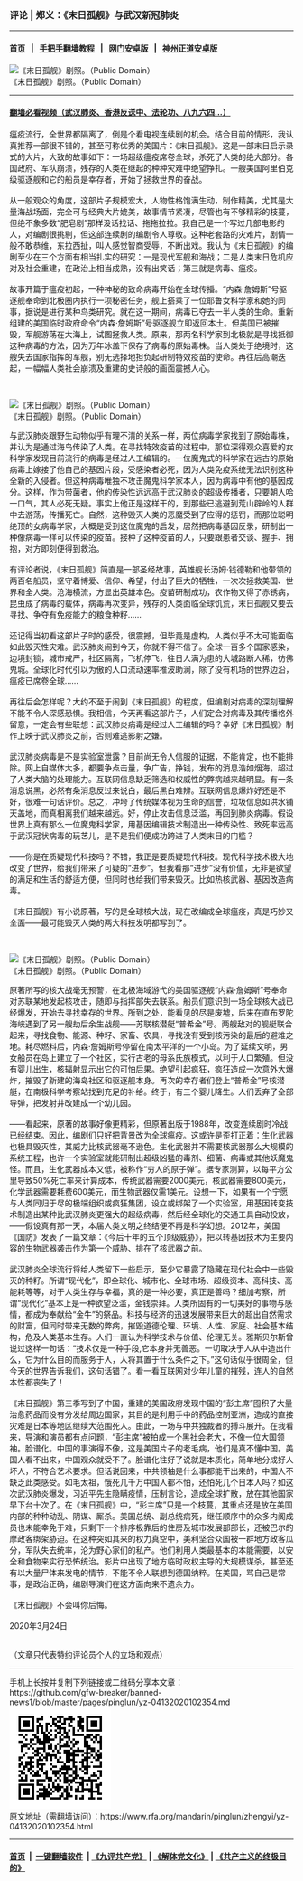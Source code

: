 ### 评论 | 郑义：《末日孤舰》与武汉新冠肺炎
------------------------

#### [首页](https://github.com/gfw-breaker/banned-news1/blob/master/README.md) &nbsp;&nbsp;|&nbsp;&nbsp; [手把手翻墙教程](https://github.com/gfw-breaker/guides/wiki) &nbsp;&nbsp;|&nbsp;&nbsp; [网门安卓版](https://github.com/oGate2/oGate) &nbsp;&nbsp;|&nbsp;&nbsp; [神州正道安卓版](https://github.com/SzzdOgate/update) 



<div id="headerimg">
 <img alt="《末日孤舰》剧照。（Public Domain）" src="https://www.rfa.org/mandarin/pinglun/zhengyi/yz-04132020102354.html/timg.jpg/@@images/0a445940-7d3b-4ff8-8675-770f568ad37d.jpeg" title="《末日孤舰》剧照。（Public Domain）"/>
 <div id="headerimgcontents">
  <div id="headerimgcaption">
   <span>
    《末日孤舰》剧照。（Public Domain）
   </span>
   <!-- zoomattribute -->
  </div>
  <!-- headerimgcaption -->
 </div>
 <!-- headerimagecontents -->
</div>

<hr/>


#### [翻墙必看视频（武汉肺炎、香港反送中、法轮功、八九六四...）](https://github.com/gfw-breaker/banned-news1/blob/master/pages/link3.md)

<div id="storytext">
 <div>
  <div class="slot_header">
  </div>
 </div>
 <p>
  瘟疫流行，全世界都隔离了，倒是个看电视连续剧的机会。结合目前的情形，我认真推荐一部很不错的，甚至可称优秀的美国片：《末日孤舰》。这是一部末日启示录式的大片，大致的故事如下：一场超级瘟疫席卷全球，杀死了人类的绝大部分。各国政府、军队崩溃，残存的人类在继起的种种灾难中绝望挣扎。一艘美国阿里伯克级驱逐舰和它的船员是幸存者，开始了拯救世界的奋战。
  <br/>
  <br/>
  从一般观众的角度，这部片子规模宏大，人物性格饱满生动，制作精美，尤其是大量海战场面，完全可与经典大片媲美，故事情节紧凑，尽管也有不够精彩的枝蔓，但绝不象多数“肥皂剧”那样没话找话、拖拖拉拉。我自己是一个写过几部电影的人，对编剧很挑剔，但这部连续剧的编剧令人尊敬。这种老套路的灾难片，剧情一般不敢恭维，东拉西扯，叫人感觉智商受辱，不断出戏。我认为《末日孤舰》的编剧至少在三个方面有相当扎实的研究：一是现代军舰和海战；二是人类末日危机应对及社会重建，在政治上相当成熟，没有出笑话；第三就是病毒、瘟疫。
  <br/>
  <br/>
  故事开篇于瘟疫初起，一种神秘的致命病毒开始在全球传播。“内森·詹姆斯”号驱逐舰奉命到北极圈内执行一项秘密任务，舰上搭乘了一位耶鲁女科学家和她的同事，据说是进行某种鸟类研究。就在这一期间，病毒已夺去一半人类的生命。重新组建的美国临时政府命令“内森·詹姆斯”号驱逐舰立即返回本土。但美国已被摧毁，军舰游荡在大海上，试图拯救人类。原来，那两名科学家到北极就是寻找抵御这种病毒的方法，因为万年冰盖下保存了病毒的原始毒株。当人类处于绝境时，这艘失去国家指挥的军舰，别无选择地担负起研制特效疫苗的使命。再往后高潮迭起，一幅幅人类社会崩溃及重建的史诗般的画面震撼人心。
 </p>
 <p>
  <br/>
  <div class="image-inline captioned" style="width:1080px;">
   <div style="width:1080px;">
    <img alt="《末日孤舰》剧照。（Public Domain）" src="https://www.rfa.org/mandarin/pinglun/zhengyi/yz-04132020102354.html/1.jpg" title="《末日孤舰》剧照。（Public Domain）"/>
   </div>
   <div class="image-caption">
    <span style="width:1080px;">
     《末日孤舰》剧照。（Public Domain）
    </span>
    <span class="copyright">
    </span>
   </div>
  </div>
 </p>
 <p>
  与武汉肺炎跟野生动物似乎有理不清的关系一样，两位病毒学家找到了原始毒株，并认为是通过海鸟传染了人类。在寻找特效疫苗的过程中，那位深得观众喜爱的女科学家发现目前流行的病毒是经过人工编辑的。一位魔鬼式的科学家在远古的原始病毒上嫁接了他自己的基因片段，受感染者必死，因为人类免疫系统无法识别这种全新的入侵者。但这种病毒唯独不攻击魔鬼科学家本人，因为病毒中有他的基因成分。这样，作为带菌者，他的传染性远远高于武汉肺炎的超级传播者，只要朝人哈一口气，其人必死无疑。事实上他正是这样干的，到那些已逃避到荒山辟岭的人群中去游荡，传播死亡。自然，这种毁灭人类的恶魔受到了应得的惩罚，而那位聪明绝顶的女病毒学家，大概是受到这位魔鬼的启发，居然把病毒基因反录，研制出一种像病毒一样可以传染的疫苗。接种了这种疫苗的人，只要跟患者交谈、握手、拥抱，对方即刻便得到救治。
  <br/>
  <br/>
  有评论者说，《末日孤舰》简直是一部圣经故事，英雄舰长汤姆·钱德勒和他带领的两百名船员，坚守着博爱、信仰、希望，付出了巨大的牺牲，一次次拯救美国、世界和全人类。沧海横流，方显出英雄本色。疫苗研制成功，农作物又得了赤锈病，昆虫成了病毒的载体，病毒再次变异，残存的人类面临全球饥荒，末日孤舰又要去寻找、争夺有免疫能力的粮食种籽……
  <br/>
  <br/>
  还记得当初看这部片子时的感受，很震撼，但毕竟是虚构，人类似乎不太可能面临如此毁灭性灾难。武汉肺炎闹到今天，你就不得不信了。全球一百多个国家感染，边境封锁，城市戒严，社区隔离，飞机停飞，往日人满为患的大城路断人稀，彷佛鬼城。全球化时代引以为傲的人口流动速率推波助澜，除了没有机场的世界边沿，瘟疫已席卷全球……
  <br/>
  <br/>
  再往后会怎样呢？大约不至于闹到《末日孤舰》的程度，但编剧对病毒的深刻理解不能不令人深感恐惧。我相信，今天再看这部片子，人们定会对病毒及其传播格外留意，一定会有些联想：武汉肺炎病毒是经过人工编辑的吗？幸好《末日孤舰》制作上映于武汉肺炎之前，否则难逃影射之嫌。
  <br/>
  <br/>
  武汉肺炎病毒是不是实验室泄露？目前尚无令人信服的证据，不能肯定，也不能排除。网上自媒体太多，都要争点击量，争广告，挣钱，发布的消息浩如烟海，超过了人类大脑的处理能力。互联网信息缺乏筛选和权威性的弊病越来越明显。有一条消息说黑，必然有条消息反过来说白，最后黑白难辨。互联网信息爆炸好还是不好，很难一句话评价。总之，冲垮了传统媒体视为生命的信誉，垃圾信息如洪水铺天盖地，而真相离我们越来越远。好，停止攻击信息泛滥，再回到肺炎病毒。假设世界上真有那么一位魔鬼科学家，用基因编辑技术制造出一种传染性、致死率远高于武汉冠状病毒的玩艺儿，是不是我们便成功跨进了人类末日的门槛？
  <br/>
  <br/>
  ——你是在质疑现代科技吗？不错，我正是要质疑现代科技。现代科学技术极大地改变了世界，给我们带来了可疑的“进步”。但我看那“进步”没有价值，无非是欲望的满足和生活的舒适方便，但同时也给我们带来毁灭。比如热核武器、基因改造病毒。
  <br/>
  <br/>
  《末日孤舰》有小说原著，写的是全球核大战，现在改编成全球瘟疫，真是巧妙又全面——最可能毁灭人类的两大科技发明都写到了。
 </p>
 <p>
  <br/>
  <div class="image-inline captioned" style="width:1080px;">
   <div style="width:1080px;">
    <img alt="《末日孤舰》剧照。（Public Domain）" src="https://www.rfa.org/mandarin/pinglun/zhengyi/yz-04132020102354.html/2.jpg" title="《末日孤舰》剧照。（Public Domain）"/>
   </div>
   <div class="image-caption">
    <span style="width:1080px;">
     《末日孤舰》剧照。（Public Domain）
    </span>
    <span class="copyright">
    </span>
   </div>
  </div>
 </p>
 <p>
  原著所写的核大战毫无预警，在北极海域游弋的美国驱逐舰“内森·詹姆斯”号奉命对苏联某地发起核攻击，随即与指挥部失去联系。船员们意识到一场全球核大战已经爆发，开始去寻找幸存的世界。所到之处，能看见的尽是废墟，后来在直布罗陀海峡遇到了另一艘劫后余生战舰——苏联核潜艇“普希金”号。两艘敌对的舰艇联合起来，寻找食物、能源、种籽、家畜、农具，寻找没有受到核污染的最后的避难之地。耗尽燃料后，内森·詹姆斯号停留在南太平洋的一个小岛。为了延续文明，男女船员在岛上建立了一个社区，实行古老的母系氏族模式，以利于人口繁殖。但没有婴儿出生，核辐射显示出它的可怕后果。绝望引起疯狂，疯狂造成一次意外大爆炸，摧毁了新建的海岛社区和驱逐舰本身。再次的幸存者们登上“普希金”号核潜艇，在南极科学考察站找到充足的补给。终于，有三个婴儿降生。人们丢弃了全部导弹，把发射井改建成一个幼儿园。
  <br/>
  <br/>
  ——看起来，原著的故事好像更精彩，但原著出版于1988年，改变连续剧时冷战已经结束。因此，编剧们只好把背景改为全球瘟疫。这或许是歪打正着：生化武器也极具毁灭性，其威力比核武器毫不逊色。生化武器并不需要核武器那么大规模的系统工程，也许一个实验室就能研制出超级凶猛的毒剂、细菌、病毒或其他妖魔鬼怪。而且，生化武器成本又低，被称作“穷人的原子弹”。据专家测算，以每平方公里导致50%死亡率来计算成本，传统武器需要2000美元，核武器需要800美元，化学武器需要耗费600美元，而生物武器仅需1美元。设想一下，如果有一个宁愿与人类同归于尽的极端组织或疯狂集团，设立或绑架了一个实验室，用基因转变技术制造出某种比武汉肺炎更强大的超级病毒，然后经全球化的交通工具自动投放，——假设真有那一天，本届人类文明之终结便不再是科学幻想。2012年，美国《国防》发表了一篇文章：《今后十年的五个顶级威胁》，把以转基因技术为主要内容的生物武器袭击作为第一个威胁、排在了核武器之前。
  <br/>
  <br/>
  武汉肺炎全球流行将给人类留下一些启示，至少它暴露了隐藏在现代社会中一些毁灭的种籽。所谓“现代化”，即全球化、城市化、全球市场、超级资本、高科技、高能耗等等，对于人类生存与幸福，真的是一种必要，真正是善吗？细加考察，所谓“现代化”基本上是一种欲望泛滥，金钱崇拜。人类所固有的一切美好的事物与感情，都成为奉献给“金牛”的祭品。科技与经济的迅速发展带来巨大的超出自然需求的财富，但同时带来无数的弊病，摧毁道德伦理、环境、人性、家庭、社会基本结构，危及人类基本生存。人们一直认为科学技术与价值、伦理无关。雅斯贝尔斯曾说过这样一句话：“技术仅是一种手段,它本身并无善恶。一切取决于人从中造出什么，它为什么目的而服务于人，人将其置于什么条件之下。”这句话似乎很周全，但今天的世界告诉我们，这句话错了。看一看互联网对少年儿童的摧残，连人的自然本性都丧失了！
  <br/>
  <br/>
  《末日孤舰》第三季写到了中国，重建的美国政府发现中国的“彭主席”囤积了大量治愈药品而没有分发给周边国家，其目的是利用手中的药品控制亚洲，造成的直接灾难是日本等地区继续大范围死人。由此，一场与中共独裁者的搏斗展开。在我看来，导演和演员都有点问题，“彭主席”被拍成一个黑社会老大，不像一位大国领袖。脸谱化。中国的事演得不像，这是美国片子的老毛病，他们是真不懂中国。美国人看不出来，中国观众就受不了。脸谱化往好了说就是本质化，简单地分成好人坏人，不符合艺术要求。但话说回来，中共领袖是什么事都能干出来的，中国人不缺乏此类感受。如毛太祖，饿死几千万中国人都不怕，还怕死几个日本人吗？如这次武汉肺炎爆发，习近平先生隐瞒疫情，压制言论，造成全球扩散，放在其他国家早下台十次了。在《末日孤舰》中，“彭主席”只是一个枝蔓，其重点还是放在美国内部的种种动乱、阴谋、厮杀。美国总统、副总统病死，继任顺序中的众多内阁成员也未能幸免于难，只剩下一个排序极靠后的住房及城市发展部部长，还被巴尔的摩政客绑架胁迫。在这种突如其来的权力真空中，美利坚合众国被一群地方政客瓜分，军队失去统率，沦为野心家们的私产。他们利用人类最基本的本能需要，以安全和食物来实行恐怖统治。影片中出现了地方临时政权主导的大规模谋杀，甚至还有以大量尸体来发电的情节，不能不令人联想到德国纳粹。在美国，骂自己是常事，是政治正确，编剧导演们在这方面向来不遗余力。
  <br/>
  <br/>
  《末日孤舰》不会叫你后悔。
  <br/>
  <br/>
  2020年3月24日
 </p>
 <p>
  <br/>
  （文章只代表特约评论员个人的立场和观点）
 </p>
</div>

<hr/>
手机上长按并复制下列链接或二维码分享本文章：<br/>
https://github.com/gfw-breaker/banned-news1/blob/master/pages/pinglun/yz-04132020102354.md <br/>
<a href='https://github.com/gfw-breaker/banned-news1/blob/master/pages/pinglun/yz-04132020102354.md'><img src='https://github.com/gfw-breaker/banned-news1/blob/master/pages/pinglun/yz-04132020102354.md.png'/></a> <br/>
原文地址（需翻墙访问）：https://www.rfa.org/mandarin/pinglun/zhengyi/yz-04132020102354.html


------------------------
#### [首页](https://github.com/gfw-breaker/banned-news1/blob/master/README.md) &nbsp;|&nbsp; [一键翻墙软件](https://github.com/gfw-breaker/nogfw/blob/master/README.md) &nbsp;| [《九评共产党》](https://github.com/gfw-breaker/9ping.md/blob/master/README.md#九评之一评共产党是什么) | [《解体党文化》](https://github.com/gfw-breaker/jtdwh.md/blob/master/README.md) | [《共产主义的终极目的》](https://github.com/gfw-breaker/gczydzjmd.md/blob/master/README.md)


<img src='http://gfw-breaker.win/banned-news1/pages/pinglun/yz-04132020102354.md' width='0px' height='0px'/>